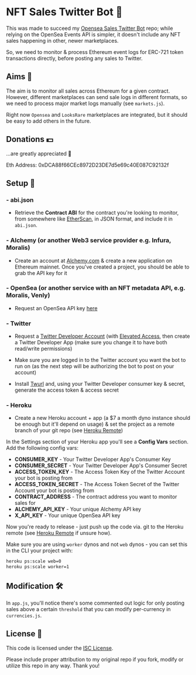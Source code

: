 # NFT Sales Twitter Bot 🤖

This was made to succeed my [Opensea Sales Twitter Bot](https://github.com/dsgriffin/opensea-sales-twitter-bot) repo; while relying on the OpenSea Events API is simpler, it doesn't include any NFT sales happening in other, newer marketplaces.

So, we need to monitor & process Ethereum event logs for ERC-721 token transactions directly, before posting any sales to Twitter.

## Aims 🎯

The aim is to monitor all sales across Ethereum for a given contract. However, different marketplaces can send sale logs in different formats, so we need to process major market logs manually (see `markets.js`).

Right now `Opensea` and `LooksRare` marketplaces are integrated, but it should be easy to add others in the future.

## Donations 💵

...are greatly appreciated 🙏

Eth Address: 0xDCA88f66CEc8972D23DE7d5e69c40E087C92132f

## Setup 🔧

### - abi.json

- Retrieve the **Contract ABI** for the contract you're looking to monitor, from somewhere like [EtherScan](etherscan.io), in JSON format, and include it in `abi.json`.

### - Alchemy (or another Web3 service provider e.g. Infura, Moralis)

- Create an account at [Alchemy.com](https://alchemy.com) & create a new application on Ethereum mainnet. Once you've created a project, you should be able to grab the API key for it

### - OpenSea (or another service with an NFT metadata API, e.g. Moralis, Venly)

- Request an OpenSea API key [here](https://docs.opensea.io/reference/api-overview)

### - Twitter

- Request a [Twitter Developer Account](https://developer.twitter.com/en/apply-for-access) (with [Elevated Access](https://developer.twitter.com/en/portal/products/elevated), then create a Twitter Developer App (make sure you change it to have both read/write permissions)

- Make sure you are logged in to the Twitter account you want the bot to run on (as the next step will be authorizing the bot to post on your account)

- Install [Twurl](https://github.com/twitter/twurl) and, using your Twitter Developer consumer key & secret, generate the access token & access secret

### - Heroku

- Create a new Heroku account + app (a $7 a month dyno instance should be enough but it'll depend on usage) & set the project as a remote branch of your git repo (see [Heroku Remote](https://devcenter.heroku.com/articles/git#creating-a-heroku-remote))

In the Settings section of your Heroku app you'll see a **Config Vars** section. Add the following config vars:

- **CONSUMER_KEY** - Your Twitter Developer App's Consumer Key
- **CONSUMER_SECRET** - Your Twitter Developer App's Consumer Secret
- **ACCESS_TOKEN_KEY** - The Access Token Key of the Twitter Account your bot is posting from
- **ACCESS_TOKEN_SECRET** - The Access Token Secret of the Twitter Account your bot is posting from
- **CONTRACT_ADDRESS** - The contract address you want to monitor sales for
- **ALCHEMY_API_KEY** - Your unique Alchemy API key
- **X_API_KEY** - Your unique OpenSea API key

Now you're ready to release - just push up the code via. git to the Heroku remote (see [Heroku Remote](https://devcenter.heroku.com/articles/git#creating-a-heroku-remote) if unsure how).

Make sure you are using `worker` dynos and not `web` dynos - you can set this in the CLI your project with:

```sh
heroku ps:scale web=0
heroku ps:scale worker=1
```

## Modification 🛠

In `app.js`, you'll notice there's some commented out logic for only posting sales above a certain `threshold` that you can modify per-currency in `currencies.js`.

## License 📃

This code is licensed under the [ISC License](https://choosealicense.com/licenses/isc/).

Please include proper attribution to my original repo if you fork, modify or utilize this repo in any way. Thank you!
